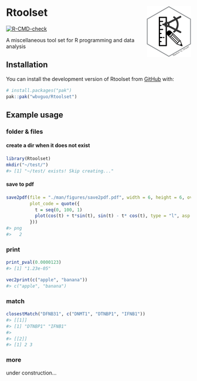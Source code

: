 
<!-- README.md is generated from README.Rmd. Please edit that file -->

# Rtoolset <a href="https://github.com/wbvguo/Rtoolset/"><img src="man/figures/Rtoolset.png" align="right" height="138" alt="ggplot2 website" /></a>

<!-- badges: start -->

[![R-CMD-check](https://github.com/wbvguo/Rtoolset/actions/workflows/R-CMD-check.yaml/badge.svg)](https://github.com/wbvguo/Rtoolset/actions/workflows/R-CMD-check.yaml)
<!-- badges: end -->

A miscellaneous tool set for R programming and data analysis

## Installation

You can install the development version of Rtoolset from
[GitHub](https://github.com/wbvguo/Rtoolset.git) with:

``` r
# install.packages("pak")
pak::pak("wbvguo/Rtoolset")
```

## Example usage

### folder & files

#### create a dir when it does not exist

``` r
library(Rtoolset)
mkdir("~/test/")
#> [1] "~/test/ exists! Skip creating..."
```

#### save to pdf

``` r
save2pdf(file = "./man/figures/save2pdf.pdf", width = 6, height = 6, overwrite = TRUE,
         plot_code = quote({
           t = seq(0, 100, 1)
           plot(cos(t) + t*sin(t), sin(t) - t* cos(t), type = "l", asp = 1)
         }))
#> png 
#>   2
```

### print

``` r
print_pval(0.0000123)
#> [1] "1.23e-05"
```

``` r
vec2print(c("apple", "banana"))
#> c("apple", "banana")
```

### match

``` r
closestMatch("DFNB31", c("DNMT1", "DTNBP1", "IFNB1"))
#> [[1]]
#> [1] "DTNBP1" "IFNB1" 
#> 
#> [[2]]
#> [1] 2 3
```

### more

under construction…

<!-- ## Legacy -->
<!-- What is special about using `README.Rmd` instead of just `README.md`? You can include R chunks like so: -->
<!-- ```{r cars} -->
<!-- summary(cars) -->
<!-- ``` -->
<!-- You'll still need to render `README.Rmd` regularly, to keep `README.md` up-to-date. `devtools::build_readme()` is handy for this. -->
<!-- You can also embed plots. In that case, don't forget to commit and push the resulting figure files, so they display on GitHub and CRAN. -->
